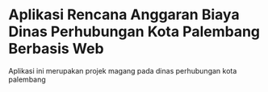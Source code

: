 # Aplikasi Rencana Anggaran Biaya Dinas Perhubungan Kota Palembang Berbasis Web
Aplikasi ini merupakan projek magang pada dinas perhubungan kota palembang

